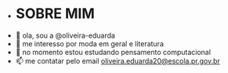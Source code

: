 - # SOBRE MIM
-   👋 ola, sou a @oliveira-eduarda
- 👀 me interesso por moda em geral e literatura
- 🌱 no momento estou estudando pensamento computacional
- 📫 me contatar pelo email oliveira.eduarda20@escola.pr.gov.br


